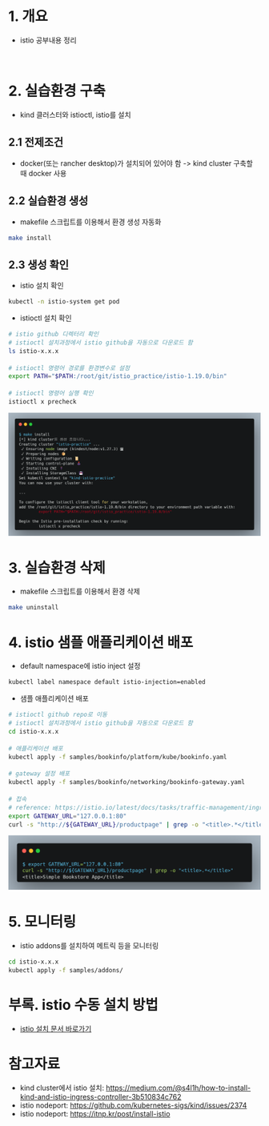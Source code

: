 # 1. 개요
* istio 공부내용 정리

<br>

# 2. 실습환경 구축
* kind 클러스터와 istioctl, istio를 설치

## 2.1 전제조건
* docker(또는 rancher desktop)가 설치되어 있어야 함 -> kind cluster 구축할 때 docker 사용

## 2.2 실습환경 생성
* makefile 스크립트를 이용해서 환경 생성 자동화

```bash
make install
```

## 2.3 생성 확인

* istio 설치 확인

```bash
kubectl -n istio-system get pod
```

* istioctl 설치 확인

```bash
# istio github 디렉터리 확인
# istioctl 설치과정에서 istio github을 자동으로 다운로드 함
ls istio-x.x.x

# istioctl 명령어 경로를 환경변수로 설정
export PATH="$PATH:/root/git/istio_practice/istio-1.19.0/bin"

# istioctl 명령어 실행 확인
istioctl x precheck
```

![](./imgs/install_istio.png)

# 3. 실습환경 삭제
* makefile 스크립트를 이용해서 환경 삭제

```bash
make uninstall
```

# 4. istio 샘플 애플리케이션 배포

* default namespace에 istio inject 설정
```bash
kubectl label namespace default istio-injection=enabled
```

* 샘플 애플리케이션 배포
```bash
# istioctl github repo로 이동
# istioctl 설치과정에서 istio github을 자동으로 다운로드 함
cd istio-x.x.x

# 애플리케이션 배포
kubectl apply -f samples/bookinfo/platform/kube/bookinfo.yaml

# gateway 설정 배포
kubectl apply -f samples/bookinfo/networking/bookinfo-gateway.yaml

# 접속
# reference: https://istio.io/latest/docs/tasks/traffic-management/ingress/ingress-control/#using-node-ports-of-the-ingress-gateway-service
export GATEWAY_URL="127.0.0.1:80"
curl -s "http://${GATEWAY_URL}/productpage" | grep -o "<title>.*</title>"
```

![](./imgs/istio_application_curl.png)

# 5. 모니터링
* istio addons를 설치하여 메트릭 등을 모니터링

```bash
cd istio-x.x.x
kubectl apply -f samples/addons/
```

# 부록. istio 수동 설치 방법
* [istio 설치 문서 바로가기](./manifests/install-istio/README.md)


# 참고자료
* kind cluster에서 istio 설치: https://medium.com/@s4l1h/how-to-install-kind-and-istio-ingress-controller-3b510834c762
* istio nodeport: https://github.com/kubernetes-sigs/kind/issues/2374
* istio nodeport: https://itnp.kr/post/install-istio
